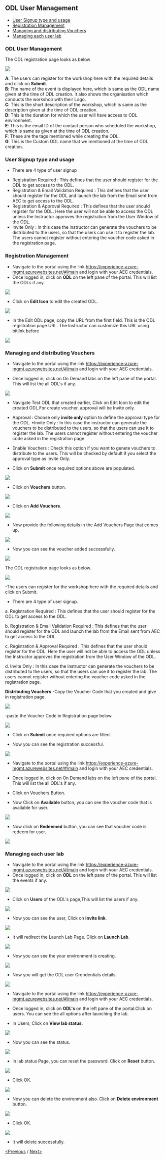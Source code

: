 ## ODL User Management
 * [User Signup type and usage](#user-signup-type-and-usage)
 * [Registration Management](#registration-management)
 * [Managing and distributing Vouchers](#managing-and-distributing-vouchers)
 * [Managing each user lab](#managing-each-user-lab)

### ODL User Management

 The ODL registration page looks as below  

<img src="/Images/ODL_reg.png"/>

**A**: The users can register for the workshop here with the required details and click on **Submit**.  
**B**: The name of the event is displayed here, which is same as the ODL name given at the time of ODL creation. It also shows the organisation which conducts the workshop with their Logo.  
**C**: This is the short description of the workshop, which is same as the description given at the time of ODL creation.  
**D**: This is the duration for which the user will have access to ODL environment.  
**E**: This is the email ID of the contact person who scheduled the workshop, which is same as given at the time of ODL creation.  
**F**: These are the tags mentioned while creating the ODL.  
**G**: This is the Custom ODL name that we mentioned at the time of ODL creation.  

### User Signup type and usage
- There are 4 type of user signup

* Registration Required : This defines that the user should register for the ODL to get access to the ODL.  
* Registration & Email Validation Required : This defines that the user should register for the ODL and launch the lab from the Email sent from AEC to get access to the ODL.  
* Registration & Approval Required : This defines that the user should register for the ODL. Here the user will not be able to access the ODL unless the Instructor approves the registration from the User Window of the ODL.  
* Invite Only : In this case the instructor can generate the vouchers to be distributed to the users, so that the users can use it to register the lab. The users cannot register without entering the voucher code asked in the registration page.  

### Registration Management

- Navigate to the portal using the link https://experience-azure-mgmt.azurewebsites.net/#/main and login with your AEC credentials.  
- Once logged in, click on **ODL** on the left pane of the portal. This will list the ODLs if any.
   
 <img src="/Images/ODL_click.png"/> 
  
- Click on **Edit Icon** to edit the created ODL.  

<img src="/Images/Edit_ODL.png"/>

- In the Edit ODL page, copy the URL from the first field. This is the ODL registration page URL. The Instructor can customize this URL using bitlink before 

<img src="/Images/ODL_URL.png"/>

### Managing and distributing Vouchers

- Navigate to the portal using the link https://experience-azure-mgmt.azurewebsites.net/#/main and login with your AEC credentials.

- Once logged in, click on On Demand labs on the left pane of the portal. This will list the all ODL's if any.

<img src="/Images/Vouchers_odl.png"/>

- Navigate Test ODL that created earlier, Click on Edit Icon to edit the created ODL.For create voucher, approval will be Invite only.
* Approval : Choose only **invite only** option to define the approval type for the ODL.
  *Invite Only : In this case the instructor can generate the vouchers to be distributed to the users, so that the users can use it to register the lab. The users cannot register without entering the voucher code asked in the registration page.

* Enable Vouchers : Check this option if you want to genete vouchers to distribute to the users. This will be checked by default if you select the approval type as Invite Only.

- Click on **Submit** once required options above are populated.

<img src="/Images/Click_EnableVoucher.png"/>

- Click on **Vouchers** button.

<img src="/Images/Click_VoucherButton.png"/>

- Click on **Add Vouchers**.

<img src="/Images/Click_AddVouchers.png"/>

- Now provide the following details in the Add Vouchers Page that comes up.

<img src="/Images/Click_Submit.png"/>

- Now you can see the voucher added successfully.

<img src="/Images/Vouchers_addedSuccessfully.png"/>

The ODL registration page looks as below.

<img src="/Images/Registration_Page.png"/>

-The users can register for the workshop here with the required details and click on Submit.

* There are 4 type of user signup.

a. Registration Required : This defines that the user should register for the ODL to get access to the ODL.

b. Registration & Email Validation Required : This defines that the user should register for the ODL and launch the lab from the Email sent from AEC to get access to the ODL.

c. Registration & Approval Required : This defines that the user should register for the ODL. Here the user will not be able to access the ODL unless the Instructor approves the registration from the User Window of the ODL.

d. Invite Only : In this case the instructor can generate the vouchers to be distributed to the users, so that the users can use it to register the lab. The users cannot register without entering the voucher code asked in the registration page.

**Distributing Vouchers**
-Copy the Voucher Code that you created and give in registration page.

<img src="/Images/Copy_VoucherCode.png"/>

-paste the Voucher Code in Registration page below.


<img src="/Images/Registration_Add%20details.png"/>

- Click on **Submit** once required options are filled.

- Now you can see the registration successful.

<img src="/Images/Registration_Successfull.png"/>

- Navigate to the portal using the link https://experience-azure-mgmt.azurewebsites.net/#/main and login with your AEC credentials.

- Once logged in, click on On Demand labs on the left pane of the portal. This will list the all ODL's if any.

- Click on Vouchers Button.

- Now Click on **Available** button, you can see the voucher code that is available for user.

<img src="/Images/Click_Available.png"/>

- Now click on **Redeemed** button, you can see that voucher code is redeem for user.

<img src="/Images/Click_Redeemed.png"/>

### Managing each user lab
- Navigate to the portal using the link https://experience-azure-mgmt.azurewebsites.net/#/main and login with your AEC credentials.  
- Once logged in, click on **ODL** on the left pane of the portal. This will list the events if any.  

<img src="/Images/ODL_click.png"/>

- Click on **Users** of the ODL's page,This will list the users if any.

<img src="/Images/odl_users.png"/>

- Now you can see the user, Click on **Invite link**.

<img src="/Images/odl_sent_Invite.png"/>

- It will redirect the Launch Lab Page. Click on **Launch Lab**.

<img src="/Images/odl_launch_lab.png"/>

- Now you can see the your environment is creating.

<img src="/Images/odl_environment.png"/>

- Now you will get the ODL user Crendentials details.

<img src="/Images/odl_userURL.png"/>

- Navigate to the portal using the link https://experience-azure-mgmt.azurewebsites.net/#/main and login with your AEC credentials. 

- Once logged in, click on **ODL's** on the left pane of the portal.Click on users. You can see the all options after launching the lab.

- In Users, Click on **View lab status**.

<img src="/Images/odl_viewlabStatus.png"/>

- Now you can see the status.

<img src="/Images/odl_lab_viewstatus.png"/>

- In lab status Page, you can reset the password. Click on **Reset** button.

<img src="/Images/odl_reset_labpwd.png"/>

- Click OK.

<img src="/Images/odl_passwd.png"/>

- Now you can delete the environment also. Click on **Delete environment** button.

<img src="/Images/odl_delete_environment.png"/>

- Click OK.

<img src="/Images/odl_click_ok.png"/>

- It will delete successfully.

[<Previous](https://github.com/ShivaniThadiyan/Azure-Experience-Center/blob/master/docs/Creating-and-Managing-ODL%E2%80%99s.md) /
[Next>](https://github.com/ShivaniThadiyan/Azure-Experience-Center/blob/master/docs/Report.md)
